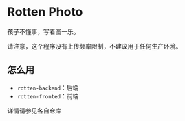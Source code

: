 # Rotten Photo

孩子不懂事，写着图一乐。

请注意，这个程序没有上传频率限制，不建议用于任何生产环境。

## 怎么用

- `rotten-backend`：后端
- `rotten-fronted`：前端

详情请参见各自仓库
